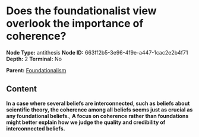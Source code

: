 # Does the foundationalist view overlook the importance of coherence?

**Node Type:** antithesis
**Node ID:** 663ff2b5-3e96-4f9e-a447-1cac2e2b4f71
**Depth:** 2
**Terminal:** No

**Parent:** [Foundationalism](foundationalism.md)

## Content

**In a case where several beliefs are interconnected, such as beliefs about scientific theory, the coherence among all beliefs seems just as crucial as any foundational beliefs.**, **A focus on coherence rather than foundations might better explain how we judge the quality and credibility of interconnected beliefs.**
